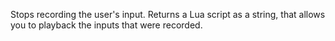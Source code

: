 Stops recording the user's input. Returns a Lua script as a string, that allows you to playback the inputs that were recorded.